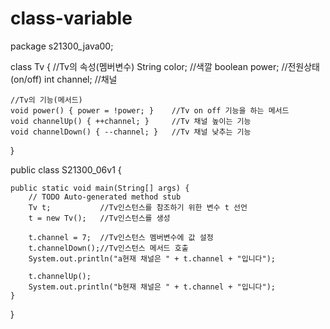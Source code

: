 # class-variable
package s21300_java00;

class Tv {
	//Tv의 속성(멤버변수)
	String color;	//색깔
	boolean power;	//전원상태(on/off)
	int channel;	//채널
	
	//Tv의 기능(메서드)
	void power() { power = !power; } 	//Tv on off 기능을 하는 메서드
	void channelUp() { ++channel; }	 	//Tv 채널 높이는 기능
	void channelDown() { --channel; }	//Tv 채널 낮추는 기능
}

public class S21300_06v1 {

	public static void main(String[] args) {
		// TODO Auto-generated method stub
		Tv t;			//Tv인스턴스를 참조하기 위한 변수 t 선언
		t = new Tv();	//Tv인스턴스를 생성
		
		t.channel = 7;	//Tv인스턴스 멤버변수에 값 설정
		t.channelDown();//Tv인스턴스 메서드 호출
		System.out.println("a현재 채널은 " + t.channel + "입니다");
		
		t.channelUp();
		System.out.println("b현재 채널은 " + t.channel + "입니다");
	}

}
